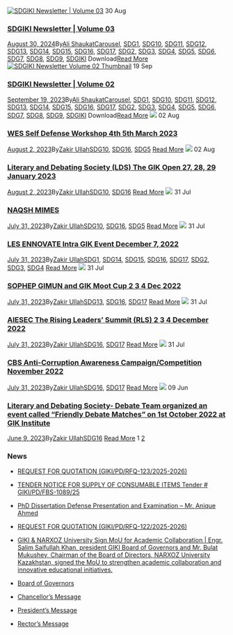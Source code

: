 [![SDGIKI Newsletter | Volume 03](https://giki.edu.pk/wp-content/uploads/2024/08/SDGiki-Vol-03-212x300.webp)](https://giki.edu.pk/2024/08/30/sdgiki-newsletter-volume-03/)
30
Aug
### [SDGIKI Newsletter | Volume 03](https://giki.edu.pk/2024/08/30/sdgiki-newsletter-volume-03/)
[August 30, 2024](https://giki.edu.pk/2024/08/30/)By[Ali Shaukat](https://giki.edu.pk/author/alishaukat/ "Posts by Ali Shaukat")[Carousel](https://giki.edu.pk/carousel_home/), [SDG1](https://giki.edu.pk/sdg1/), [SDG10](https://giki.edu.pk/sdg10/), [SDG11](https://giki.edu.pk/sdg11/), [SDG12](https://giki.edu.pk/sdg12/), [SDG13](https://giki.edu.pk/sdg13/), [SDG14](https://giki.edu.pk/sdg14/), [SDG15](https://giki.edu.pk/sdg15/), [SDG16](https://giki.edu.pk/sdg16/), [SDG17](https://giki.edu.pk/sdg17/), [SDG2](https://giki.edu.pk/sdg2/), [SDG3](https://giki.edu.pk/sdg3/), [SDG4](https://giki.edu.pk/sdg4/), [SDG5](https://giki.edu.pk/sdg5/), [SDG6](https://giki.edu.pk/sdg6/), [SDG7](https://giki.edu.pk/sdg7/), [SDG8](https://giki.edu.pk/sdg8/), [SDG9](https://giki.edu.pk/sdg9/), [SDGIKI](https://giki.edu.pk/sdgiki-cat/)
Download[Read More](https://giki.edu.pk/2024/08/30/sdgiki-newsletter-volume-03/)
[![SDGIKI Newsletter Volume 02 Thumbnail](https://giki.edu.pk/sdg16/)](https://giki.edu.pk/2023/09/19/sdgiki-vol-02/)
19
Sep
### [SDGIKI Newsletter | Volume 02](https://giki.edu.pk/2023/09/19/sdgiki-vol-02/)
[September 19, 2023](https://giki.edu.pk/2023/09/19/)By[Ali Shaukat](https://giki.edu.pk/author/alishaukat/ "Posts by Ali Shaukat")[Carousel](https://giki.edu.pk/carousel_home/), [SDG1](https://giki.edu.pk/sdg1/), [SDG10](https://giki.edu.pk/sdg10/), [SDG11](https://giki.edu.pk/sdg11/), [SDG12](https://giki.edu.pk/sdg12/), [SDG13](https://giki.edu.pk/sdg13/), [SDG14](https://giki.edu.pk/sdg14/), [SDG15](https://giki.edu.pk/sdg15/), [SDG16](https://giki.edu.pk/sdg16/), [SDG17](https://giki.edu.pk/sdg17/), [SDG2](https://giki.edu.pk/sdg2/), [SDG3](https://giki.edu.pk/sdg3/), [SDG4](https://giki.edu.pk/sdg4/), [SDG5](https://giki.edu.pk/sdg5/), [SDG6](https://giki.edu.pk/sdg6/), [SDG7](https://giki.edu.pk/sdg7/), [SDG8](https://giki.edu.pk/sdg8/), [SDG9](https://giki.edu.pk/sdg9/), [SDGIKI](https://giki.edu.pk/sdgiki-cat/)
Download[Read More](https://giki.edu.pk/2023/09/19/sdgiki-vol-02/)
[![](https://giki.edu.pk/sdg16/)](https://giki.edu.pk/2023/08/02/wes-self-defense-workshop-4th-5th-march-2023/)
02
Aug
### [WES Self Defense Workshop 4th 5th March 2023](https://giki.edu.pk/2023/08/02/wes-self-defense-workshop-4th-5th-march-2023/)
[August 2, 2023](https://giki.edu.pk/2023/08/02/)By[Zakir Ullah](https://giki.edu.pk/author/zakirullah/ "Posts by Zakir Ullah")[SDG10](https://giki.edu.pk/sdg10/), [SDG16](https://giki.edu.pk/sdg16/), [SDG5](https://giki.edu.pk/sdg5/)
[Read More](https://giki.edu.pk/2023/08/02/wes-self-defense-workshop-4th-5th-march-2023/)
[![](https://giki.edu.pk/sdg16/)](https://giki.edu.pk/2023/08/02/literary-and-debating-society-lds-the-gik-open-27-28-29-january-2023/)
02
Aug
### [Literary and Debating Society (LDS) The GIK Open 27, 28, 29 January 2023](https://giki.edu.pk/2023/08/02/literary-and-debating-society-lds-the-gik-open-27-28-29-january-2023/)
[August 2, 2023](https://giki.edu.pk/2023/08/02/)By[Zakir Ullah](https://giki.edu.pk/author/zakirullah/ "Posts by Zakir Ullah")[SDG10](https://giki.edu.pk/sdg10/), [SDG16](https://giki.edu.pk/sdg16/)
[Read More](https://giki.edu.pk/2023/08/02/literary-and-debating-society-lds-the-gik-open-27-28-29-january-2023/)
[![](https://giki.edu.pk/sdg16/)](https://giki.edu.pk/2023/07/31/naqsh-mimes/)
31
Jul
### [NAQSH MIMES](https://giki.edu.pk/2023/07/31/naqsh-mimes/)
[July 31, 2023](https://giki.edu.pk/2023/07/31/)By[Zakir Ullah](https://giki.edu.pk/author/zakirullah/ "Posts by Zakir Ullah")[SDG10](https://giki.edu.pk/sdg10/), [SDG16](https://giki.edu.pk/sdg16/), [SDG5](https://giki.edu.pk/sdg5/)
[Read More](https://giki.edu.pk/2023/07/31/naqsh-mimes/)
[![](https://giki.edu.pk/sdg16/)](https://giki.edu.pk/2023/07/31/les-ennovate-intra-gik-event-december-7-2022/)
31
Jul
### [LES ENNOVATE Intra GIK Event December 7, 2022](https://giki.edu.pk/2023/07/31/les-ennovate-intra-gik-event-december-7-2022/)
[July 31, 2023](https://giki.edu.pk/2023/07/31/)By[Zakir Ullah](https://giki.edu.pk/author/zakirullah/ "Posts by Zakir Ullah")[SDG1](https://giki.edu.pk/sdg1/), [SDG14](https://giki.edu.pk/sdg14/), [SDG15](https://giki.edu.pk/sdg15/), [SDG16](https://giki.edu.pk/sdg16/), [SDG17](https://giki.edu.pk/sdg17/), [SDG2](https://giki.edu.pk/sdg2/), [SDG3](https://giki.edu.pk/sdg3/), [SDG4](https://giki.edu.pk/sdg4/)
[Read More](https://giki.edu.pk/2023/07/31/les-ennovate-intra-gik-event-december-7-2022/)
[![](https://giki.edu.pk/sdg16/)](https://giki.edu.pk/2023/07/31/sophep-gimun-and-gik-moot-cup-2-3-4-dec-2022/)
31
Jul
### [SOPHEP GIMUN and GIK Moot Cup 2 3 4 Dec 2022](https://giki.edu.pk/2023/07/31/sophep-gimun-and-gik-moot-cup-2-3-4-dec-2022/)
[July 31, 2023](https://giki.edu.pk/2023/07/31/)By[Zakir Ullah](https://giki.edu.pk/author/zakirullah/ "Posts by Zakir Ullah")[SDG13](https://giki.edu.pk/sdg13/), [SDG16](https://giki.edu.pk/sdg16/), [SDG17](https://giki.edu.pk/sdg17/)
[Read More](https://giki.edu.pk/2023/07/31/sophep-gimun-and-gik-moot-cup-2-3-4-dec-2022/)
[![](https://giki.edu.pk/sdg16/)](https://giki.edu.pk/2023/07/31/aiesec-the-rising-leaders-summit-rls-2-3-4-december-2022/)
31
Jul
### [AIESEC The Rising Leaders’ Summit (RLS) 2 3 4 December 2022](https://giki.edu.pk/2023/07/31/aiesec-the-rising-leaders-summit-rls-2-3-4-december-2022/)
[July 31, 2023](https://giki.edu.pk/2023/07/31/)By[Zakir Ullah](https://giki.edu.pk/author/zakirullah/ "Posts by Zakir Ullah")[SDG16](https://giki.edu.pk/sdg16/), [SDG17](https://giki.edu.pk/sdg17/)
[Read More](https://giki.edu.pk/2023/07/31/aiesec-the-rising-leaders-summit-rls-2-3-4-december-2022/)
[![](https://giki.edu.pk/sdg16/)](https://giki.edu.pk/2023/07/31/cbs-anti-corruption-awareness-campaign-competition-november-2022/)
31
Jul
### [CBS Anti-Corruption Awareness Campaign/Competition November 2022](https://giki.edu.pk/2023/07/31/cbs-anti-corruption-awareness-campaign-competition-november-2022/)
[July 31, 2023](https://giki.edu.pk/2023/07/31/)By[Zakir Ullah](https://giki.edu.pk/author/zakirullah/ "Posts by Zakir Ullah")[SDG16](https://giki.edu.pk/sdg16/), [SDG17](https://giki.edu.pk/sdg17/)
[Read More](https://giki.edu.pk/2023/07/31/cbs-anti-corruption-awareness-campaign-competition-november-2022/)
[![](https://giki.edu.pk/sdg16/)](https://giki.edu.pk/2023/06/09/literary-and-debating-society-debate-team-organized-an-event-called-friendly-debate-matches-on-1st-october-2022-at-gik-institute/)
09
Jun
### [Literary and Debating Society- Debate Team organized an event called “Friendly Debate Matches” on 1st October 2022 at GIK Institute](https://giki.edu.pk/2023/06/09/literary-and-debating-society-debate-team-organized-an-event-called-friendly-debate-matches-on-1st-october-2022-at-gik-institute/)
[June 9, 2023](https://giki.edu.pk/2023/06/09/)By[Zakir Ullah](https://giki.edu.pk/author/zakirullah/ "Posts by Zakir Ullah")[SDG16](https://giki.edu.pk/sdg16/)
[Read More](https://giki.edu.pk/2023/06/09/literary-and-debating-society-debate-team-organized-an-event-called-friendly-debate-matches-on-1st-october-2022-at-gik-institute/)
1 [2](https://giki.edu.pk/sdg16/page/2/) [](https://giki.edu.pk/sdg16/page/2/)
### News
  * [REQUEST FOR QUOTATION (GIKI/PD/RFQ-123/2025-2026)](https://giki.edu.pk/2025/10/17/request-for-quotation-giki-pd-rfq-123-2025-2026/)
  * [TENDER NOTICE FOR SUPPLY OF CONSUMABLE ITEMS Tender # GIKI/PD/FBS-1089/25](https://giki.edu.pk/2025/10/16/tender-notice-for-supply-of-consumable-items-tender-giki-pd-fbs-1089-25/)
  * [PhD Dissertation Defense Presentation and Examination – Mr. Anique Ahmed](https://giki.edu.pk/2025/10/14/phd-dissertation-defense-presentation-and-examination-mr-anique-ahmed/)
  * [REQUEST FOR QUOTATION (GIKI/PD/RFQ-122/2025-2026)](https://giki.edu.pk/2025/10/14/request-for-quotation-giki-pd-rfq-122-2025-2026/)
  * [GIKI & NARXOZ University Sign MoU for Academic Collaboration | Engr. Salim Saifullah Khan, president GIKI Board of Governors and Mr. Bulat Mukushev, Chairman of the Board of Directors, NARXOZ University Kazakhstan, signed the MoU to strengthen academic collaboration and innovative educational initiatives.](https://giki.edu.pk/2025/10/13/giki-narxoz-university-sign-mou-for-academic-collaboration-engr-salim-saifullah-khan-president-giki-board-of-governors-and-mr-bulat-mukushev-chairman-of-the-board-of-directors-narxoz-univ/)


  * [Board of Governors](https://giki.edu.pk/board-of-governors/)
  * [Chancellor’s Message](https://giki.edu.pk/?page_id=14826)
  * [President’s Message](https://giki.edu.pk/presidents-message/)
  * [Rector’s Message](https://giki.edu.pk/rectors-message/)


